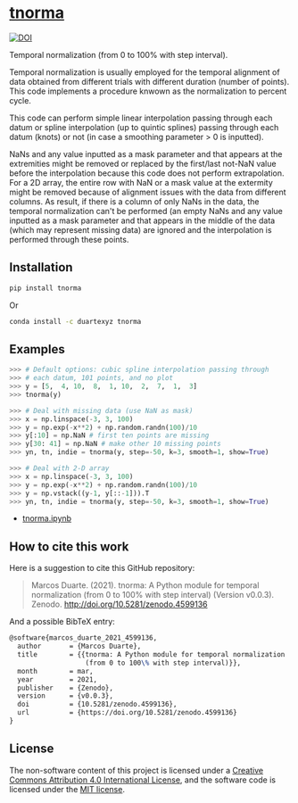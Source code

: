 # [tnorma](https://pypi.org/project/tnorma/)

[![DOI](https://zenodo.org/badge/251048661.svg)](https://zenodo.org/badge/latestdoi/251048661)

Temporal normalization (from 0 to 100% with step interval).

Temporal normalization is usually employed for the temporal alignment of data obtained from different trials with different duration (number of points). This code implements a procedure knwown as the normalization to percent cycle.

This code can perform simple linear interpolation passing through each datum or spline interpolation (up to quintic splines) passing through each datum (knots) or not (in case a smoothing parameter > 0 is inputted).

NaNs and any value inputted as a mask parameter and that appears at the extremities might be removed or replaced by the first/last not-NaN value before the interpolation because this code does not perform extrapolation.  
For a 2D array, the entire row with NaN or a mask value at the extermity might be removed because of alignment issues with the data from different columns. As result, if there is a column of only NaNs in the data, the temporal normalization can't be performed (an empty NaNs and any value inputted as a mask parameter and that appears in the middle of the data (which may represent missing data) are ignored and the interpolation is performed through these points.

## Installation

```bash
pip install tnorma
```

Or

```bash
conda install -c duartexyz tnorma
```

## Examples

```python
>>> # Default options: cubic spline interpolation passing through
>>> # each datum, 101 points, and no plot
>>> y = [5,  4, 10,  8,  1, 10,  2,  7,  1,  3]
>>> tnorma(y)

>>> # Deal with missing data (use NaN as mask)
>>> x = np.linspace(-3, 3, 100)
>>> y = np.exp(-x**2) + np.random.randn(100)/10
>>> y[:10] = np.NaN # first ten points are missing
>>> y[30: 41] = np.NaN # make other 10 missing points
>>> yn, tn, indie = tnorma(y, step=-50, k=3, smooth=1, show=True)

>>> # Deal with 2-D array
>>> x = np.linspace(-3, 3, 100)
>>> y = np.exp(-x**2) + np.random.randn(100)/10
>>> y = np.vstack((y-1, y[::-1])).T
>>> yn, tn, indie = tnorma(y, step=-50, k=3, smooth=1, show=True)
```

- [tnorma.ipynb](https://github.com/demotu/tnorma/blob/master/docs/tnorma.ipynb)

## How to cite this work

Here is a suggestion to cite this GitHub repository:

> Marcos Duarte. (2021). tnorma: A Python module for temporal normalization (from 0 to 100% with step interval) (Version v0.0.3). Zenodo. http://doi.org/10.5281/zenodo.4599136

And a possible BibTeX entry:

```tex
@software{marcos_duarte_2021_4599136,
  author       = {Marcos Duarte},
  title        = {{tnorma: A Python module for temporal normalization 
                   (from 0 to 100\% with step interval)}},
  month        = mar,
  year         = 2021,
  publisher    = {Zenodo},
  version      = {v0.0.3},
  doi          = {10.5281/zenodo.4599136},
  url          = {https://doi.org/10.5281/zenodo.4599136}
}
```

## License

The non-software content of this project is licensed under a [Creative Commons Attribution 4.0 International License](http://creativecommons.org/licenses/by/4.0/), and the software code is licensed under the [MIT license](https://opensource.org/licenses/mit-license.php).
